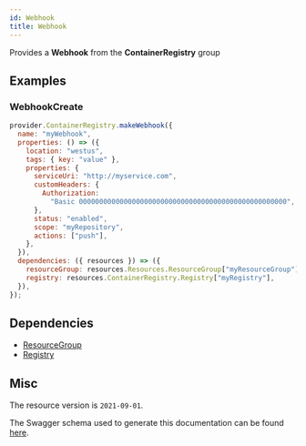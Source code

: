 ```yaml
---
id: Webhook
title: Webhook
---
```

Provides a **Webhook** from the **ContainerRegistry** group
## Examples
### WebhookCreate
```js
provider.ContainerRegistry.makeWebhook({
  name: "myWebhook",
  properties: () => ({
    location: "westus",
    tags: { key: "value" },
    properties: {
      serviceUri: "http://myservice.com",
      customHeaders: {
        Authorization:
          "Basic 000000000000000000000000000000000000000000000000000",
      },
      status: "enabled",
      scope: "myRepository",
      actions: ["push"],
    },
  }),
  dependencies: ({ resources }) => ({
    resourceGroup: resources.Resources.ResourceGroup["myResourceGroup"],
    registry: resources.ContainerRegistry.Registry["myRegistry"],
  }),
});

```
## Dependencies
- [ResourceGroup](../Resources/ResourceGroup.md)
- [Registry](../ContainerRegistry/Registry.md)
## Misc
The resource version is `2021-09-01`.

The Swagger schema used to generate this documentation can be found [here](https://github.com/Azure/azure-rest-api-specs/tree/main/specification/containerregistry/resource-manager/Microsoft.ContainerRegistry/stable/2021-09-01/containerregistry.json).
